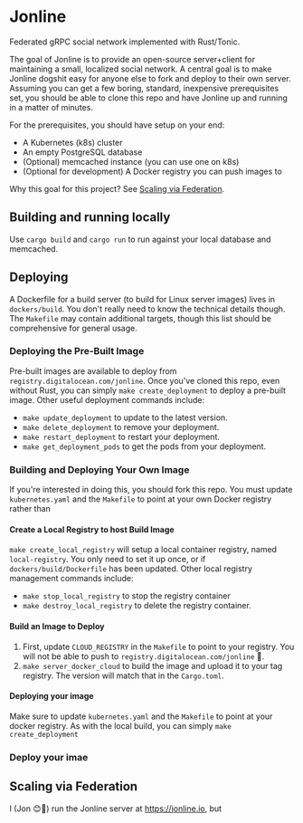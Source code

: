 # Jonline

Federated gRPC social network implemented with Rust/Tonic.

The goal of Jonline is to provide an open-source server+client for maintaining a small, localized social network. A central goal is to make Jonline dogshit easy for anyone else to fork and deploy to their own server. Assuming you can get a few boring, standard, inexpensive prerequisites set, you should be able to clone this repo and have Jonline up and running in a matter of minutes.

For the prerequisites, you should have setup on your end:

* A Kubernetes (k8s) cluster
* An empty PostgreSQL database
* (Optional) memcached instance (you can use one on k8s)
* (Optional for development) A Docker registry you can push images to

Why this goal for this project? See [Scaling via Federation](#scaling-via-federation).

## Building and running locally
Use `cargo build` and `cargo run` to run against your local database and memcached.

## Deploying
A Dockerfile for a build server (to build for Linux server images) lives in `dockers/build`. You don't really need to know the technical details though. The `Makefile` may contain additional targets, though this list should be comprehensive for general usage.

### Deploying the Pre-Built Image
Pre-built images are available to deploy from `registry.digitalocean.com/jonline`. Once you've cloned this repo, even without Rust, you can simply `make create_deployment` to deploy a pre-built image. Other useful deployment commands include:
* `make update_deployment` to update to the latest version.
* `make delete_deployment` to remove your deployment.
* `make restart_deployment` to restart your deployment.
* `make get_deployment_pods` to get the pods from your deployment.

### Building and Deploying Your Own Image
If you're interested in doing this, you should fork this repo. You must update `kubernetes.yaml` and the `Makefile` to point at your own Docker registry rather than

#### Create a Local Registry to host Build Image
`make create_local_registry` will setup a local container registry, named `local-registry`. You only need to set it up once, or if `dockers/build/Dockerfile` has been updated. Other local registry management commands include:
* `make stop_local_registry` to stop the registry container
* `make destroy_local_registry` to delete the registry container.

#### Build an Image to Deploy

1. First, update `CLOUD_REGISTRY` in the `Makefile` to point to your registry. You will not be able to push to `registry.digitalocean.com/jonline` 🚫.
2. `make server_docker_cloud` to build the image and upload it to your tag registry. The version will match that in the `Cargo.toml`.

#### Deploying your image
Make sure to update `kubernetes.yaml` and the `Makefile` to point at your docker registry. As with the local build, you can simply `make create_deployment`

### Deploy your imae

## Scaling via Federation

I (Jon 😊👋) run the Jonline server at https://jonline.io, but 
